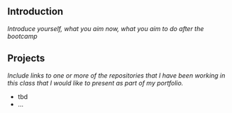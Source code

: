 ## Introduction

_Introduce yourself, what you aim now, what you aim to do after the bootcamp_

## Projects

_Include links to one or more of the repositories that I have been working in this class that
I would like to present as part of my portfolio._

* tbd
* &hellip;
